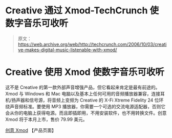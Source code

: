 # Creative 通过 Xmod-TechCrunch 使数字音乐可收听

> 原文：<https://web.archive.org/web/http://techcrunch.com/2006/10/03/creative-makes-digital-music-listenable-with-xmod/>

# Creative 使用 Xmod 使数字音乐可收听

这不是 Creative 的第一款外部声音增强产品，但它看起来肯定是最有前途的。Xmod 与 Windows 和 Mac 电脑以及基本上任何可用的音频播放器兼容，连接耳机/扬声器和信号源，将音频上变频为 Creative 的 X-Fi Xtreme Fidelity 24 位环绕声音频标准。要使用 MP3 播放器，你需要一个可选的交流电源适配器，否则它会从你的电脑上获得电源。而且即插即用，不用安装软件，也不用转换文件。创意 Xmod 将于本月上市，售价 79.99 美元。

[创意 Xmod](https://web.archive.org/web/20201031170424/http://www.creative.com/products/product.asp?category=209&subcategory=668&product=15913) 【产品页面】